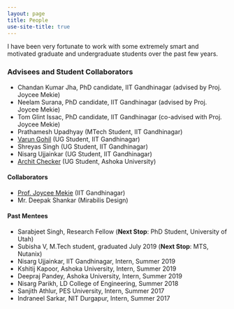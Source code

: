 ```yaml
---
layout: page
title: People
use-site-title: true
---
```


I have been very fortunate to work with some extremely smart and 
motivated graduate and undergraduate students over the past few years.

### Advisees and Student Collaborators
* Chandan Kumar Jha, PhD candidate, IIT Gandhinagar (advised by Proj. Joycee Mekie)
* Neelam Surana, PhD candidate, IIT Gandhinagar (advised by Proj. Joycee Mekie)
* Tom Glint Issac, PhD candidate, IIT Gandhinagar (co-advised with Proj. Joycee Mekie)
* Prathamesh Upadhyay (MTech Student, IIT Gandhinagar)
* <a href="https://varungohil.github.io">Varun Gohil</a> (UG Student, IIT Gandhinagar)
* Shreyas Singh (UG Student, IIT Gandhinagar)
* Nisarg Ujjainkar (UG Student, IIT Gandhinagar)
* <a href="https://checker5965.github.io">Archit Checker</a> (UG Student, Ashoka University)

#### Collaborators
* <a href="http://joycee.people.iitgn.ac.in/">Prof. Joycee Mekie</a> (IIT Gandhinagar)
* Mr. Deepak Shankar (Mirabilis Design)

#### Past Mentees
* Sarabjeet Singh, Research Fellow (**Next Stop**: PhD Student, University of Utah)
* Subisha V, M.Tech student, graduated July 2019 (**Next Stop**: MTS, Nutanix)
* Nisarg Ujjainkar, IIT Gandhinagar, Intern, Summer 2019
* Kshitij Kapoor, Ashoka University, Intern, Summer 2019
* Deepraj Pandey, Ashoka University, Intern, Summer 2019
* Nisarg Parikh, LD College of Engineering, Summer 2018
* Sanjith Athlur, PES University, Intern, Summer 2017
* Indraneel Sarkar, NIT Durgapur, Intern, Summer 2017
